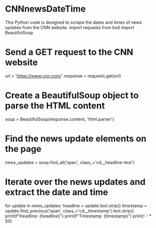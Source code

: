 # CNNnewsDateTime
This Python code is designed to scrape the dates and times of news updates from the CNN website.
import requests
from bs4 import BeautifulSoup

# Send a GET request to the CNN website
url = 'https://www.cnn.com/'
response = requests.get(url)

# Create a BeautifulSoup object to parse the HTML content
soup = BeautifulSoup(response.content, 'html.parser')

# Find the news update elements on the page
news_updates = soup.find_all('span', class_='cd__headline-text')

# Iterate over the news updates and extract the date and time
for update in news_updates:
    headline = update.text.strip()
    timestamp = update.find_previous('span', class_='cd__timestamp').text.strip()
    print(f"Headline: {headline}")
    print(f"Timestamp: {timestamp}")
    print('-' * 50)
